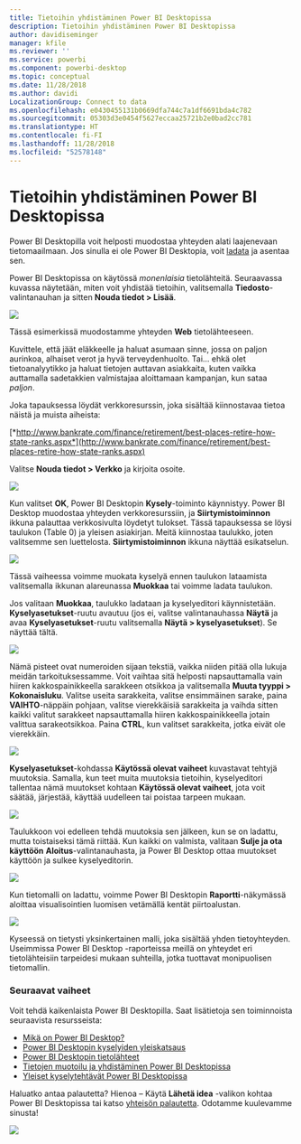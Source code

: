 ```yaml
---
title: Tietoihin yhdistäminen Power BI Desktopissa
description: Tietoihin yhdistäminen Power BI Desktopissa
author: davidiseminger
manager: kfile
ms.reviewer: ''
ms.service: powerbi
ms.component: powerbi-desktop
ms.topic: conceptual
ms.date: 11/28/2018
ms.author: davidi
LocalizationGroup: Connect to data
ms.openlocfilehash: e0430455131b0669dfa744c7a1df6691bda4c782
ms.sourcegitcommit: 05303d3e0454f5627eccaa25721b2e0bad2cc781
ms.translationtype: HT
ms.contentlocale: fi-FI
ms.lasthandoff: 11/28/2018
ms.locfileid: "52578148"
---
```

# <a name="connect-to-data-in-power-bi-desktop"></a>Tietoihin yhdistäminen Power BI Desktopissa
Power BI Desktopilla voit helposti muodostaa yhteyden alati laajenevaan tietomaailmaan. Jos sinulla ei ole Power BI Desktopia, voit [ladata](http://go.microsoft.com/fwlink/?LinkID=521662) ja asentaa sen.

Power BI Desktopissa on käytössä *monenlaisia* tietolähteitä. Seuraavassa kuvassa näytetään, miten voit yhdistää tietoihin, valitsemalla **Tiedosto**-valintanauhan ja sitten **Nouda tiedot \> Lisää**.

![](media/desktop-connect-to-data/getdatavid_smallv2.gif)

Tässä esimerkissä muodostamme yhteyden **Web** tietolähteeseen.

Kuvittele, että jäät eläkkeelle ja haluat asumaan sinne, jossa on paljon aurinkoa, alhaiset verot ja hyvä terveydenhuolto. Tai... ehkä olet tietoanalyytikko ja haluat tietojen auttavan asiakkaita, kuten vaikka auttamalla sadetakkien valmistajaa aloittamaan kampanjan, kun sataa *paljon*.

Joka tapauksessa löydät verkkoresurssin, joka sisältää kiinnostavaa tietoa näistä ja muista aiheista:

[*http://www.bankrate.com/finance/retirement/best-places-retire-how-state-ranks.aspx*](http://www.bankrate.com/finance/retirement/best-places-retire-how-state-ranks.aspx)

Valitse **Nouda tiedot \> Verkko**  ja kirjoita osoite.

![](media/desktop-connect-to-data/connecttodata_3.png)

Kun valitset **OK**, Power BI Desktopin **Kysely**-toiminto käynnistyy. Power BI Desktop muodostaa yhteyden verkkoresurssiin, ja **Siirtymistoiminnon** ikkuna palauttaa verkkosivulta löydetyt tulokset. Tässä tapauksessa se löysi taulukon (Table 0) ja yleisen asiakirjan. Meitä kiinnostaa taulukko, joten valitsemme sen luettelosta. **Siirtymistoiminnon** ikkuna näyttää esikatselun.

![](media/desktop-connect-to-data/datasources_fromnavigatordialog.png)

Tässä vaiheessa voimme muokata kyselyä ennen taulukon lataamista valitsemalla ikkunan alareunassa **Muokkaa** tai voimme ladata taulukon.

Jos valitaan **Muokkaa**, taulukko ladataan ja kyselyeditori käynnistetään. **Kyselyasetukset**-ruutu avautuu (jos ei, valitse valintanauhassa **Näytä** ja avaa **Kyselyasetukset**-ruutu valitsemalla **Näytä \> kyselyasetukset**). Se näyttää tältä.

![](media/desktop-connect-to-data/designer_gsg_editquery.png)

Nämä pisteet ovat numeroiden sijaan tekstiä, vaikka niiden pitää olla lukuja meidän tarkoituksessamme. Voit vaihtaa sitä helposti napsauttamalla vain hiiren kakkospainikkeella sarakkeen otsikkoa ja valitsemalla **Muuta tyyppi \> Kokonaisluku**. Valitse useita sarakkeita, valitse ensimmäinen sarake, paina **VAIHTO**-näppäin pohjaan, valitse vierekkäisiä sarakkeita ja vaihda sitten kaikki valitut sarakkeet napsauttamalla hiiren kakkospainikkeella jotain valittua sarakeotsikkoa. Paina **CTRL**, kun valitset sarakkeita, jotka eivät ole vierekkäin.

![](media/desktop-connect-to-data/designer_gsg_changedatatype.png)

**Kyselyasetukset**-kohdassa **Käytössä olevat vaiheet** kuvastavat tehtyjä muutoksia. Samalla, kun teet muita muutoksia tietoihin, kyselyeditori tallentaa nämä muutokset kohtaan **Käytössä olevat vaiheet**, jota voit säätää, järjestää, käyttää uudelleen tai poistaa tarpeen mukaan.

![](media/desktop-connect-to-data/designer_gsg_appliedsteps_changedtype.png)

Taulukkoon voi edelleen tehdä muutoksia sen jälkeen, kun se on ladattu, mutta toistaiseksi tämä riittää. Kun kaikki on valmista, valitaan **Sulje ja ota käyttöön** **Aloitus**-valintanauhasta, ja Power BI Desktop ottaa muutokset käyttöön ja sulkee kyselyeditorin.

![](media/desktop-connect-to-data/connecttodata_closenload.png)

Kun tietomalli on ladattu, voimme Power BI Desktopin **Raportti**-näkymässä aloittaa visualisointien luomisen vetämällä kentät piirtoalustan.

![](media/desktop-connect-to-data/connecttodata_dragontoreportview.png)

Kyseessä on tietysti yksinkertainen malli, joka sisältää yhden tietoyhteyden. Useimmissa Power BI Desktop -raporteissa meillä on yhteydet eri tietolähteisiin tarpeidesi mukaan suhteilla, jotka tuottavat monipuolisen tietomallin. 

### <a name="next-steps"></a>Seuraavat vaiheet
Voit tehdä kaikenlaista Power BI Desktopilla. Saat lisätietoja sen toiminnoista seuraavista resursseista:

* [Mikä on Power BI Desktop?](desktop-what-is-desktop.md)
* [Power BI Desktopin kyselyiden yleiskatsaus](desktop-query-overview.md)
* [Power BI Desktopin tietolähteet](desktop-data-sources.md)
* [Tietojen muotoilu ja yhdistäminen Power BI Desktopissa](desktop-shape-and-combine-data.md)
* [Yleiset kyselytehtävät Power BI Desktopissa](desktop-common-query-tasks.md)   

Haluatko antaa palautetta? Hienoa – Käytä **Lähetä idea** -valikon kohtaa Power BI Desktopissa tai katso [yhteisön palautetta](http://community.powerbi.com/t5/Community-Feedback/bd-p/community-feedback). Odotamme kuulevamme sinusta!

![](media/desktop-connect-to-data/sendfeedback.png)

